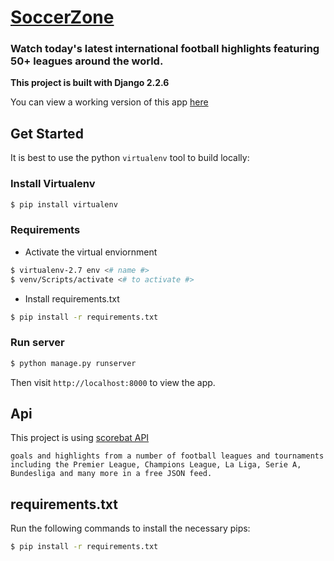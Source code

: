 
  
# [SoccerZone](https://zonesoccer.herokuapp.com)

### Watch today's latest international football highlights featuring 50+ leagues around the world. 



**This project is built with Django 2.2.6**

You can view a working version of this app
[here](https://zonesoccer.herokuapp.com/)


## Get Started

It is best to use the python `virtualenv` tool to build locally:

### Install Virtualenv

```sh
$ pip install virtualenv
```

### Requirements

- Activate the virtual enviornment

```sh
$ virtualenv-2.7 env <# name #>
$ venv/Scripts/activate <# to activate #>
```

- Install requirements.txt

```sh
$ pip install -r requirements.txt
```

### Run server

```sh
$ python manage.py runserver
```

Then visit `http://localhost:8000` to view the app. 


## Api

This project is using [scorebat API](https://www.scorebat.com/video-api/v1/)


``
goals and highlights from a number of football leagues and tournaments including the Premier League, Champions League, La Liga, Serie A, Bundesliga and many more in a free JSON feed.
``


## requirements.txt

Run the following
commands to install the necessary pips:

```sh
$ pip install -r requirements.txt
```







